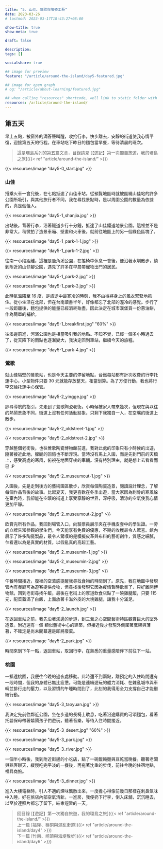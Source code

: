 ```yaml
---
title: "5. 山佳、鶯歌與陶瓷工藝"
date: 2023-03-26
# lastmod: 2023-03-17T18:43:27+08:00

show-title: true
show-meta: true

draft: false

description:
tags: []

socialshare: true

## image for preview
feature: "/article/around-the-island/day5-featured.jpg"

## image for open graph
# og: "/article/about-learning/featured.jpg"

## when calling "resources" shortcode, well link to static folder with this path 
resources: /article/around-the-island/
---
```


<!-- &nbsp; -->

<!-- [text]({ ref "relpath" })。 -->


## 第五天

早上五點，被窗外的滴答聲叫醒，收拾行李，快步離去，安靜的街道使我心情平復，迎接第五天的行程。在車站吃下昨日的麵包當早餐，等待清晨的班次。

<!--more-->

> 這是環島系列的第五篇文章，目錄請見 [【遊記】第一次獨自旅遊，我的環島之旅]({{< ref "article/around-the-island/" >}})

{{< resources/image "day5-0_start.jpg"  >}}

### 山佳

搭乘火車一會兒後，在七點抵達了山佳車站。從預覽地圖時就被圍繞山佳站的許多公園所吸引，與其他旅行者不同，我在尋找景點時，是以周圍公園的數量為依據的，真是個怪人。

{{< resources/image "day5-1_shanjia.jpg"  >}}

出站後，背著行李，沿著鐵道步行十分鐘，抵達了山佳鐵道地景公園。這裡並不是非常大，稍微拍了造景車廂、壁畫和火車後，就前往地圖上的另一個綠色區塊了。

{{< resources/image "day5-1_park-1-1.jpg"  >}}

{{< resources/image "day5-1_park-1-2.jpg"  >}}

往南一小段距離，這裡是鹿角溪公園，在搖椅中休息一會後，便沿著水圳散步，繞到附近的山仔腳公園，遇見了許多在早晨帶寵物出門的居民。

{{< resources/image "day5-1_park-2.jpg"  >}}

{{< resources/image "day5-1_park-3.jpg"  >}}

此時氣溫降至 16 度，是旅途中最寒冷的時刻，我不由得將身上的風衣緊緊地抓住。從小生活在北部，但在台南讀書半年，好像都忘了北部的溼冷的感覺。步行了一段距離後，麵包提供的能量已經消耗殆盡，因此決定在城市漢堡買一份蔥油餅，作為簡單的補給。

{{< resources/image "day5-1_breakfirst.jpg" "60%" >}}

往溪邊前進，河濱公園也是相當吸引我的地點。不知不覺，已經一個多小時過去了，從天降下的雨點也逐漸變大，我決定回到車站，繼續今天的旅程。

{{< resources/image "day5-1_park-4.jpg"  >}}

### 鶯歌

就山佳隔壁的鶯歌站，也是今天主要的停留地點。台鐵每站都有計次收費的行李托運中心，小型物件只要 30 元就能存放整天，相當划算。為了方便行動，我也將行李交給托運中心保管。

{{< resources/image "day5-2_yingge.jpg"  >}}

諄尋導航的指引，先走到了鶯歌陶瓷老街。小時候被家人帶來幾次，但現在與以往的熱鬧景象不同，街道上沒有任何活動跡象，只剩下我獨自一人，在空曠的街道上散步。

{{< resources/image "day5-2_oldstreet-1.jpg"  >}}

{{< resources/image "day5-2_oldstreet-2.jpg"  >}}

穿越整個老街後，也往鶯歌陶瓷博物館前進，我對此處的印象只有小時候的出遊，隨著接近此地，朦朧的回憶也不斷浮現。當時沒有馬上入園，而是先到門前的天橋上，感受高處的寒風，俯視在地面穿梭的車輛。沒有特別理由，就是想上去看看而已 :P

{{< resources/image "day5-2_museumout-1.jpg"  >}}

入園後，先是走到後方的藝術園區散步，欣賞每個陶瓷造景，閱讀設計理念，了解每個作品背後的故事。比起夏天，我更喜歡在冬季出遊，當大家因為刺骨的寒風躲在室內時，我卻能在空曠的街道上享受寧靜的世界，深呼吸，清涼的空氣使我心情更加平靜。

{{< resources/image "day5-2_museumout-2.jpg"  >}}

欣賞完所有作品，我回到場管入口，向驗票員展示夾在手機皮套中的學生證。一旁的立牌告知參觀的學生們，今天能享有免費的優惠，不期的收穫最令人驚喜。館內展示了許多陶瓷製品，最令人驚嘆的是模擬皮革與布料的藝術創作，質感之細膩，乍看還以為是真實的材質，以假亂真的高超工藝。

{{< resources/image "day5-2_museumin-1.jpg"  >}}

{{< resources/image "day5-2_museumin-2.jpg"  >}}

{{< resources/image "day5-2_museumin-3.jpg"  >}}

午餐時間接近，腹裡的空蕩感提醒我尋找食物的時間到了。原先，我在地圖中發現管內有餐廳可為遊客提供食物，但尋找後發現它因為疫情暫時歇業了，只好離開博物館，回到老街尋找午飯。最後在老街上的厚道飲食店點了一碗雞腿飯，只要 115 元，配菜蓋滿了白飯，上面放著卡滋外皮的大塊雞腿，讓我十分滿足。

{{< resources/image "day5-2_launch.jpg"  >}}

在返回車站之前，我先沿著溪邊的步道，到三鶯之心空間藝術特區觀賞巨大的室外造景。附近還有一個
類似藝術中心的建築，但接近後才發現外側圍著鷹架與薄暮，不確定是尚未開幕還是即將廢棄。

{{< resources/image "day5-2_park.jpg"  >}}

時間來到下午一點，返回車站，取回行李，在熟悉的重量感陪伴下前往下一站。

### 桃園

一抵達桃園，我便往今晚的過夜處移動。此時還不到兩點，離預定的入住時間還有一段時間，但我的身體已無比疲憊。可能是連續遊玩的體力消耗、在雜亂城市與車輛並排行走的壓力，以及習慣的午睡時間到了，此刻的我得用全力支撐自己才能繼續行動。

{{< resources/image "day5-3_taoyuan.jpg"  >}}

我決定先前往鄰近公園，坐在步道的長椅上歇息，吃著沿途購買的可頌麵包，看著托嬰保母帶著嬉鬧孩子們遊玩，聽著音樂，等待入住時間接近。  

{{< resources/image "day5-3_desert.jpg" "60%"  >}}

{{< resources/image "day5-3_park.jpg"  >}}

{{< resources/image "day5-3_river.jpg"  >}}

一個半小時後，我到附近街邊的小吃店，點了一碗餛飩麵與豆乾當晚餐。聽著老闆與熟客聊天，緩慢吃完平淡的一餐後，再拖著沈重的步伐，前往今晚的住宿地點，福昇商旅。

{{< resources/image "day5-3_dinner.jpg"  >}}

進入大樓電梯時，引人不適的煙味飄散出來，一度擔心得像前幾日那樣在刺鼻氣味中入睡，好在旅店內部空氣清新。一進房，我便扔下行李，倒入床舖，沉沉睡去，以至於連照片都忘了留下，結束短暫的一天。

<!-- 一個半小時，起來稍微梳洗，全身黏答答的，再學一下日文，八點上床休息，睡到隔天 -->
<!-- 忘了拍房間 沉沉睡去 高估自己的體力 -->

> 回目錄 [【遊記】第一次獨自旅遊，我的環島之旅]({{< ref "article/around-the-island/" >}})  
> 上一篇 [福隆、猴硐與混亂街道]({{< ref "article/around-the-island/day4" >}})  
> 下一篇 [竹南、崎頂與海堤散步]({{< ref "article/around-the-island/day6" >}})  